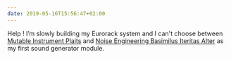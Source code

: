 ```yaml
---
date: 2019-05-16T15:56:47+02:00
---
```

Help ! I’m slowly building my Eurorack system and I can&#39;t choose between [Mutable Instrument Plaits](https://mutable-instruments.net/modules/plaits/) and [Noise Engineering Basimilus Iteritas Alter](https://www.noiseengineering.us/shop/basimilus-iteritas-alter) as my first sound generator module.
